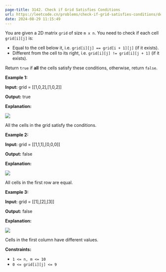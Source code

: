 ```yaml
---
page-title: 3142. Check if Grid Satisfies Conditions
url: https://leetcode.cn/problems/check-if-grid-satisfies-conditions/description/?envType=daily-question&envId=2024-08-29
date: 2024-08-29 11:15:49
---
```

You are given a 2D matrix `grid` of size `m x n`. You need to check if each cell `grid[i][j]` is:

-   Equal to the cell below it, i.e. `grid[i][j] == grid[i + 1][j]` (if it exists).
-   Different from the cell to its right, i.e. `grid[i][j] != grid[i][j + 1]` (if it exists).

Return `true` if **all** the cells satisfy these conditions, otherwise, return `false`.

**Example 1:**

**Input:** grid = \[\[1,0,2\],\[1,0,2\]\]

**Output:** true

**Explanation:**

**![](https://assets.leetcode.com/uploads/2024/04/15/examplechanged.png)**

All the cells in the grid satisfy the conditions.

**Example 2:**

**Input:** grid = \[\[1,1,1\],\[0,0,0\]\]

**Output:** false

**Explanation:**

**![](https://assets.leetcode.com/uploads/2024/03/27/example21.png)**

All cells in the first row are equal.

**Example 3:**

**Input:** grid = \[\[1\],\[2\],\[3\]\]

**Output:** false

**Explanation:**

![](https://assets.leetcode.com/uploads/2024/03/31/changed.png)

Cells in the first column have different values.

**Constraints:**

-   `1 <= n, m <= 10`
-   `0 <= grid[i][j] <= 9`